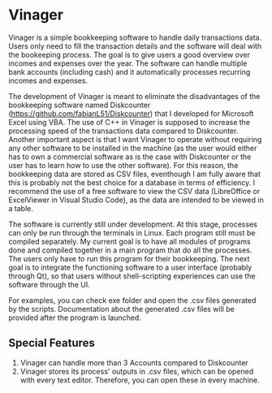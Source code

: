 # Vinager

Vinager is a simple bookkeeping software to handle daily transactions data. Users only need to fill the transaction details and the software will deal with the bookeeping process. The goal is to give users a good overview over incomes and expenses over the year. The software can handle multiple bank accounts (including cash) and it automatically processes recurring incomes and expenses. 

The development of Vinager is meant to eliminate the disadvantages of the bookkeeping software named Diskcounter (https://github.com/fabianL51/Diskcounter) that I developed for Microsoft Excel using VBA. The use of C++ in Vinager is supposed to increase the processing speed of the transactions data compared to Diskcounter. Another important aspect is that I want Vinager to operate without requiring any other software to be installed in the machine (as the user would either has to own a commercial software as is the case with Diskcounter or the user has to learn how to use the other software). For this reason, the bookkeeping data are stored as CSV files, eventhough I am fully aware that this is probably not the best choice for a database in terms of efficiency. I recommend the use of a free software to view the CSV data (LibreOffice or ExcelViewer in Visual Studio Code), as the data are intended to be viewed in a table.

The software is currently still under development. At this stage, processes can only be run through the terminals in Linux. Each program still must be compiled separately. My current goal is to have all modules of programs done and compiled together in a main program that do all the processes. The users only have to run this program for their bookkeeping. The next goal is to integrate the functioning software to a user interface (probably through Qt), so that users without shell-scripting experiences can use the software through the UI.

For examples, you can check exe folder and open the .csv files generated by the scripts. Documentation about the generated .csv files will be provided after the program is launched.

## Special Features

1. Vinager can handle more than 3 Accounts compared to Diskcounter
2. Vinager stores its process' outputs in .csv files, which can be opened with every text editor. Therefore, you can open these in every machine.
